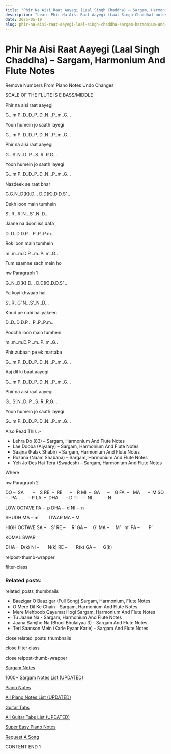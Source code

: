 ```yaml
---
title: "Phir Na Aisi Raat Aayegi (Laal Singh Chaddha) – Sargam, Harmonium And Flute Notes"
description: "Learn Phir Na Aisi Raat Aayegi (Laal Singh Chaddha) notes, sargam, harmonium notations and flute notes. Easy step-by-step tutorial for beginners."
date: 2025-05-19
slug: phir-na-aisi-raat-aayegi-laal-singh-chaddha-sargam-harmonium-and-flute-notes
---
```


# Phir Na Aisi Raat Aayegi (Laal Singh Chaddha) – Sargam, Harmonium And Flute Notes

Remove Numbers From Piano Notes
Undo Changes

SCALE OF THE FLUTE IS E BASS/MIDDLE

Phir na aisi raat aayegi

G…m.P..D..D..P..D..N…P..m..G…

Yoon humein jo saath layegi

G…m.P..D..D..P..D..N…P..m..G…

Phir na aisi raat aayegi

G…S’.N..D..P…S..R..R.G…

Yoon humein jo saath layegi

G…m.P..D..D..P..D..N…P..m..G…

Nazdeek se raat bhar

G.G.N..D(K).D… D.D(K).D.D.S’…

Dekh loon main tumhein

S’..R’..R’.N…S’..N..D…

Jaane na doon iss dafa

D..D..D.D.P… P..P..P.m…

Rok loon main tumhein

m..m..m.D.P…m..P..m..G..

Tum saamne sach mein ho

nw Paragraph 1

G..N..D(K).D… D.D(K).D.D.S’…

Ya koyi khwaab hai

S’..R’..G’.N…S’..N..D…

Khud pe nahi hai yakeen

D..D..D.D.P… P..P..P.m…

Poochh loon main tumhein

m..m..m.D.P…m..P..m..G..

Phir zubaan pe ek martaba

G…m.P..D..D..P..D..N…P..m..G…

Aaj dil ki baat aayegi

G…m.P..D..D..P..D..N…P..m..G…

Phir na aisi raat aayegi

G…S’.N..D..P…S..R..R.G…

Yoon humein jo saath layegi

G…m.P..D..D..P..D..N…P..m..G…

Also Read This :-

* Lehra Do (83) – Sargam, Harmonium And Flute Notes
* Lae Dooba (Aiyaary) – Sargam, Harmonium And Flute Notes
* Saajna (Falak Shabir) – Sargam, Harmonium And Flute Notes
* Rozana (Naam Shabana) – Sargam, Harmonium And Flute Notes
* Yeh Jo Des Hai Tera (Swadesh) – Sargam, Harmonium And Flute Notes

Where

nw Paragraph 2

DO –  SA       –    S
RE  –  RE      –    R
MI  –  GA      –    G
FA  –   MA      –  M
SO  –   PA         – P
LA  –  DHA      – D
TI    –  NI          – N

LOW OCTAVE
PA –  p
DHA –  d
NI –  n

SHUDH MA – m        TIWAR MA – M

HIGH OCTAVE
SA –    S’
RE –     R’
GA –     G’
MA –     M’   m’
PA –       P’

KOMAL SWAR

DHA –  D(k)
NI –       N(k)
RE –       R(k)
GA –      G(k)

relpost-thumb-wrapper

filter-class

### Related posts:

related_posts_thumbnails

* Baazigar O Baazigar (Full Song) Sargam, Harmonium, Flute Notes
* O Mere Dil Ke Chain - Sargam, Harmonium And Flute Notes
* Mere Mehboob Qayamat Hogi Sargam, Harmonium And Flute Notes
* Tu Jaane Na - Sargam, Harmonium And Flute Notes
* Jaana Samjho Na (Bhool Bhulaiyaa 3) - Sargam And Flute Notes
* Teri Saanson Mein (Karle Pyaar Karle) - Sargam And Flute Notes

close related_posts_thumbnails

close filter class

close relpost-thumb-wrapper

[Sargam Notes](/sargam-notes.html)

[1000+ Sargam Notes List (UPDATED)](/all-songs-list-sargam-notes.html)

[Piano Notes](/piano-notes.html)

[All Piano Notes List (UPDATED)](/all-songs-list-piano-notes.html)

[Guitar Tabs](/guitar-tabs.html)

[All Guitar Tabs List (UPDATED)](/all-songs-list-guitar-tabs.html)

[Super Easy Piano Notes](https://studywall.in/)

[Request A Song](/request-a-song.html)

CONTENT END 1

